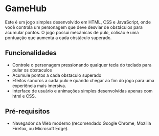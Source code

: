 # GameHub
Este é um jogo simples desenvolvido em HTML, CSS e JavaScript, onde você controla um personagem que deve desviar de obstáculos para acumular pontos. O jogo possui mecânicas de pulo, colisão e uma pontuação que aumenta a cada obstáculo superado.

## Funcionalidades
- Controle o personagem pressionando qualquer tecla do teclado para pular os obstaculos
- Acumule pontos a cada obstaculo superado
- Efeitos sonoros a cada pulo e quando chegar ao fim do jogo para uma experiência mais imersiva.
- Interface de usuário e animações simples desenvolvidas apenas com html e CSS.

## Pré-requisitos
- Navegador da Web moderno (recomendado Google Chrome, Mozilla Firefox, ou Microsoft Edge).

